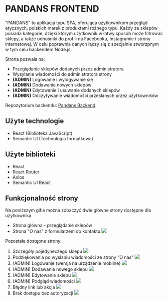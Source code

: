 # PANDANS FRONTEND
"PANDANS" to aplikacja typu SPA, oferująca użytkownikom przegląd etycznych, polskich marek z produktami różnego typu. Każdy ze sklepów posiada kategorie, dzięki którym użytkownik w łatwy sposób  może filtrować sklepy, a także odnośniki do profili na Facebooku, Instagramie i strony internetowej. W celu poprawnia danych łączy się z specjalnie stworzpnym w tym celu backendem Node.js.

Strona pozwala na:
* Przeglądanie sklepów dodanych przez administratora
* Wysyłanie wiadomości do administratora strony
* **(ADMIN)** Logowanie i wylogywanie się
* **(ADMIN)** Dodawanie nowych sklepów
* **(ADMIN)** Edytowanie i usuwanie dodanych sklepów
* **(ADMIN)** Odczytywanie wiadomości przesłanych przez użytkowników

Repozytorium backendu: [Pandans Backend](https://github.com/zuzannamatyjasik/pandansBack).

## **Użyte technologie**
* React (Biblioteka JavaScript)
* Semantic UI (Technologia formatkowa)

## **Użyte biblioteki**
* React
* React Router
* Axios
* Semantic UI React

## **Funkcjonalność strony**
Na poniższym gifie można zobaczyć dwie główne strony dostępne dla użytkownika
* Strona główna - przeglądanie sklepów
* Strona "O nas" z formularzem do kontaktu
![](first.gif)

Pozostałe dostępne strony:

1. Szczegóły pojedyneczego sklepu
![](szczegoly.png)
2. Podziękowania po wysłaniu wiadomości ze strony "O nas"
![](thanks.png)
3. (ADMIN) Logowanie (wersja na urządzenie mobilne)
![](logowanie.png)
4. (ADMIN) Dodawanie nowego sklepu
![](dodawanie.png)
5. (ADMIN) Edytowanie sklepu
![](edytowanienie.png)
6. (ADMIN) Podgląd wiadomości
![](wiadomosci.png)
7. Błędny link lub akcja
![](nic.png)
8. Brak dostępu bez autoryzacji
![](brak.png)
